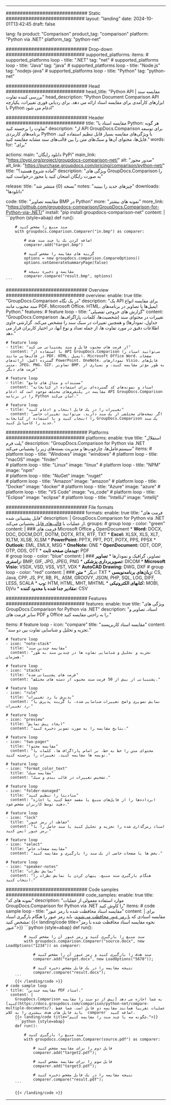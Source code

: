 
---
############################# Static ############################
layout: "landing"
date: 2024-10-01T13:42:45
draft: false

lang: fa
product: "Comparison"
product_tag: "comparison"
platform: "Python via .NET"
platform_tag: "python-net"

############################# Drop-down ############################
supported_platforms:
  items:
    # supported_platforms loop
    - title: ".NET"
      tag: "net"
    # supported_platforms loop
    - title: "Java"
      tag: "java"
    # supported_platforms loop
    - title: "Node.js"
      tag: "nodejs-java"
    # supported_platforms loop
    - title: "Python"
      tag: "python-net"

############################# Head ############################
head_title: "Python API مقایسه سند | بررسی کننده تفاوت"
head_description: "Python Document Comparison API ابزارهای کارآمدی برای مقایسه اسناد ارائه می دهد. برای ردیابی فوری تغییرات، یکپارچه با Python ادغام می شود"

############################# Header ############################
title: "مقایسه اسناد با Python: هر گونه تفاوت را برجسته کنید"
description: "از API GroupDocs.Comparison برای توسعه برنامه‌های کاربردی Python با ویژگی‌های مقایسه بسیار قابل تنظیم استفاده کنید. فایل‌ها، محتوای آن‌ها و سبک‌های متن را بین قالب‌های سند مشابه مقایسه کنید."
words:
  for: "برای"

actions:
  main: "دانلود رایگان PyPi"
  main_link: "https://pypi.org/project/groupdocs-comparison-net/"
  alt: "صدور مجوز"
  alt_link: "https://purchase.groupdocs.com/pricing/comparison/python-net/"
  title: "آماده شروع هستید؟"
  description: "ویژگی های GroupDocs.Comparison را به صورت رایگان امتحان کنید یا مجوز درخواست کنید"

release:
  title: "نسخه {0} منتشر شد"
  notes: "چیزهای جدید را ببینید"
  downloads: "دانلودها"

code:
  title: "مقایسه تصاویر BMP در Python"
  more: "نمونه های بیشتر"
  more_link: "https://github.com/groupdocs-comparison/GroupDocs.Comparison-for-Python-via-.NET/"
  install: "pip install groupdocs-comparison-net"
  content: |
    ```python {style=abap}
    def run():

        # سند منبع را مشخص کنید
        with groupdocs.comparison.Comparer("in.bmp") as comparer:

            # اضافه کردن یک یا چند سند هدف
            comparer.add("target.bmp")

            # گزینه های مقایسه را مشخص کنید
            options = new groupdocs.comparison.CompareOptions()
            options.setGenerateSummaryPage(false)

            # مقایسه و ذخیره نتیجه
            comparer.compare("result.bmp", options)
    ```

############################# Overview ############################
overview:
  enable: true
  title: "GroupDocs.Comparison در یک نگاه"
  description: "یک API برای مقایسه انواع سند محبوب مانند PDF، Microsoft Office، HTML، ایمیل‌ها یا تصاویر در برنامه‌های Python."
  features:
    # feature loop
    - title: "گزارش های خروجی تفصیلی"
      content: "GroupDocs.Comparison تغییرات در محتوای سند (شخصیت‌ها، کلمات، پاراگراف‌ها، جداول، نمودارها) و همچنین تغییرات در سبک سند را مشخص می‌کند. گزارشی حاوی اطلاعات دقیق در مورد تفاوت ها، از جمله تعداد و نوع آنها، در اختیار کاربران قرار می دهد."

    # feature loop
    - title: "از فرمت های محبوب فایل و سند پشتیبانی می کند"
      content: "با استفاده از API GroupDocs.Comparison می‌توانید اسناد را در قالب‌هایی مانند PDF، HTML، ایمیل، Microsoft Office Word، صفحات گسترده اکسل، ارائه‌های PowerPoint، OneNote، نمودارهای Visio، فایل‌های متنی، JPEG، PNG، GIF، تصاویر BMP، به طور مؤثر مقایسه کنید. و بسیاری از فرمت های دیگر"

    # feature loop
    - title: "مستندات و مثال های جامع"
      content: "اسناد و نمونه‌های کد گسترده‌ای برای استفاده از کتابخانه مقایسه در پلتفرم‌های مختلف موجود است که ادغام API GroupDocs.Comparison را در برنامه Python آسان می‌کند."

    # feature loop
    - title: "تغییرات را در یک فایل انتخاب و ادغام کنید"
      content: "اگر نسخه‌های مختلفی از یک سند دارید، می‌توانید تغییرات خاصی را انتخاب کنید و با استفاده از کتابخانه GroupDocs.Comparison یک سند جدید را کامپایل کنید."

############################# Platforms ############################
platforms:
  enable: true
  title: "استقلال پلت فرم"
  description: "GroupDocs.Comparison for Python via .NET سیستم‌عامل‌ها، چارچوب‌ها و مدیریت بسته‌های زیر را پشتیبانی می‌کند"
  items:
    # platform loop
    - title: "Windows"
      image: "windows"
    # platform loop
    - title: "macOS"
      image: "finder"      
    # platform loop
    - title: "Linux"
      image: "linux"
    # platform loop
    - title: "NPM"
      image: "npm"  
    # platform loop
    - title: "NuGet"
      image: "nuget"      
    # platform loop
    - title: "Amazon"
      image: "amazon"
    # platform loop
    - title: "Docker"
      image: "docker"
    # platform loop
    - title: "Azure"
      image: "azure"
    # platform loop
    - title: "VS Code"
      image: "vs_code"
    # platform loop
    - title: "Eclipse"
      image: "eclipse"
    # platform loop
    - title: "IntelliJ"
      image: "intellij"

############################# File formats ############################
formats:
  enable: true
  title: "فرمت های فایل پشتیبانی شده"
  description: |
    GroupDocs.Comparison for Python via .NET از عملیات با [قالب‌های فایل](https://docs.groupdocs.com/comparison/net/supported-document-formats/) پشتیبانی می‌کند.
  groups:
    # group loop
    - color: "green"
      content: |
        ### فرمت های Microsoft Office و OpenDocument
        * **Word:** DOCX, DOC, DOCM,DOT, DOTM, DOTX, RTX, RTF, TXT
        * **Excel:** XLSX, XLS, XLT, XLTM, XLSB, XLSM
        * **PowerPoint:** PPTX, PPT, POT, POTX, PPS, PPSX
        * **Outlook:** EML, EMLX, MSG
        * **OneNote:** ONE
        * **OpenDocument:** ODT, ODP, OTP, ODS, OTT
        * **چیدمان صفحه ثابت:** PDF        
    # group loop
    - color: "blue"
      content: |
        ### تصاویر، گرافیک و نمودارها
        * **تصاویر راستری:** BMP, GIF, JPG, JPEG, PNG
        * **تصویربرداری پزشکی:** DICOM
        * **Microsoft Visio:** VSDX, VSD, VSS, VST, VDX
        * **AutoCAD Drawing:** DWG, DXF
      # group loop
    - color: "red"
      content: |
        ### دیگر
        * **متن:** TXT
        * **زبان‌های برنامه‌نویسی:** CS, Java, CPP, JS, PY, RB, PL, ASM, GROOVY, JSON, PHP, SQL, LOG, DIFF, LESS, SCALA
        * **وب:** HTM, HTML, MHT, MHTML
        * **کتابهای الکترونیکی:** MOBI, DjVu
        * **مقادیر جدا شده با محدود کننده:** CSV

############################# Features ############################
features:
  enable: true
  title: "ویژگی های GroupDocs.Comparison for Python via .NET"
  description: "اسناد، تصاویر و سایر فرمت های PDF و Office را به راحتی مقایسه کنید."

  items:
    # feature loop
    - icon: "compare"
      title: "مقایسه اسناد کاربرپسند"
      content: "تجزیه و تحلیل و شناسایی تفاوت بین دو سند."

    # feature loop
    - icon: "note-stack"
      title: "مقایسه چندین سند"
      content: "تجزیه و تحلیل و شناسایی تفاوت ها در چندین سند به طور همزمان."

    # feature loop
    - icon: "stacks"
      title: "فرمت های پشتیبانی شده"
      content: "پشتیبانی از بیش از 50 فرمت سند محبوب از دسته های مختلف."

    # feature loop
    - icon: "rule"
      title: "پذیرش یا رد تغییرات"
      content: "نمایش تصویری واضح تغییرات شناسایی شده، با گزینه پذیرش یا رد تغییرات."

    # feature loop
    - icon: "preview"
      title: "ایجاد پیش نمایش"
      content: "نتایج مقایسه را به صورت تصویر ذخیره کنید."

    # feature loop
    - icon: "two-pager"
      title: "مقایسه محتوا"
      content: "محتوای متن را خط به خط، بر اساس پاراگراف ها، کلمات یا نویسه ها مقایسه کنید. تغییرات را برجسته کنید."

    # feature loop
    - icon: "format_color_text"
      title: "مقایسه سبک"
      content: "تشخیص تغییرات در قالب بندی و سبک."

    # feature loop
    - icon: "folder-managed"
      title: "متادیتا را تنظیم کنید"
      content: "ابرداده‌ها را از فایل‌های منبع یا مقصد حفظ کنید یا اجازه دهید توسط کاربران مشخص شود."

    # feature loop
    - icon: "lock"
      title: "حفاظت از رمز عبور"
      content: "اسناد رمزگذاری شده را تجزیه و تحلیل کنید یا سند حاصل را با رمز عبور ایمن کنید."

    # feature loop
    - icon: "select"
      title: "مقایسه صفحات خاص"
      content: "بخش ها یا صفحات خاصی از یک سند را بارگیری و مقایسه کنید."

    # feature loop
    - icon: "speaker-notes"
      title: "نمایش نظرات"
      content: "هنگام بارگیری سند منبع، پنهان کردن یا نمایش نظرات را انتخاب کنید."

############################# Code samples ############################
code_samples:
  enable: true
  title: "نمونه های کد"
  description: "موارد استفاده معمولی از عملیات GroupDocs.Comparison for Python via .NET را کاوش کنید"
  items:
    # code sample loop
    - title: "مقایسه اسناد محافظت شده با رمز عبور"
      content: |
        برای مقایسه اسنادی که [با رمز عبور محافظت می‌شوند](https://docs.groupdocs.com/comparison/python-net/load-password-protected-documents/)، باید رمز عبور را هنگام بارگیری اسناد مشخص کنید:
        {{< landing/code title="نحوه مقایسه اسناد محافظت شده با رمز عبور">}}
        ```python {style=abap}
        def run():

            # سند منبع را بارگیری کنید و رمز عبور آن را مشخص کنید
            with groupdocs.comparison.Comparer("source.docx", new LoadOptions("1234")) as comparer:

                # سند هدف را بارگیری کنید و رمز عبور آن را مشخص کنید
                comparer.add("target.docx", new LoadOptions("5678"));

                # نتیجه مقایسه را در یک فایل مشخص ذخیره کنید
                comparer.compare("result.docx");
        ```
        {{< /landing/code >}}
    # code sample loop
    - title: "مقایسه چندین PDF اسناد."
      content: |
        GroupDocs.Comparison به شما اجازه می دهد [بیش از دو سند را مقایسه کنید](https://docs.groupdocs.com/comparison/python-net/compare-multiple-documents/). عملیات تقریبا همانند مقایسه دو فایل است. شما فقط باید فایل های هدف بیشتری را به کلاس `comparer` اضافه کنید.
        {{< landing/code title="چگونه سه یا چند سند را مقایسه کنیم.">}}
        ```python {style=abap}
        def run():

            # سند منبع را بارگیری کنید
            with groupdocs.comparison.Comparer(source.pdf") as comparer:

                # فایل دوم را برای مقایسه مشخص کنید
                comparer.add("target2.pdf");

                # فایل سوم را برای مقایسه مشخص کنید
                comparer.add("target3.pdf");

                # نتیجه مقایسه را در یک فایل مشخص ذخیره کنید
                comparer.compare("result.pdf");
        ```

        {{< /landing/code >}}

---